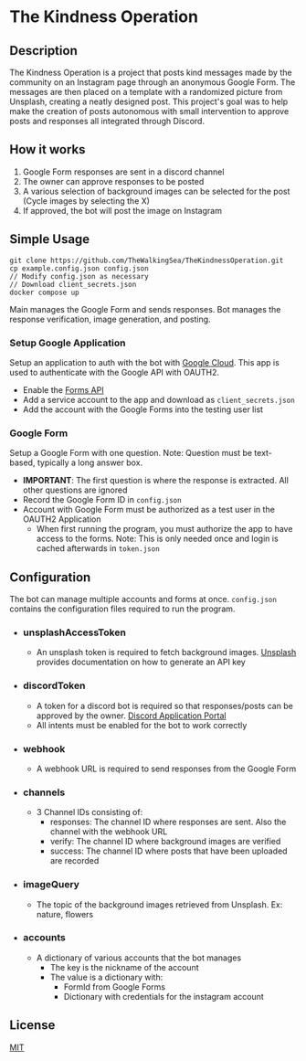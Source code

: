 # The Kindness Operation


## Description
The Kindness Operation is a project that posts kind messages made by the community on an Instagram page through an anonymous Google Form. The messages are then placed on a template with a randomized picture from Unsplash, creating a neatly designed post. This project's goal was to help make the creation of posts autonomous with small intervention to approve posts and responses all integrated through Discord.

## How it works
1. Google Form responses are sent in a discord channel
2. The owner can approve responses to be posted
3. A various selection of background images can be selected for the post (Cycle images by selecting the X)
4. If approved, the bot will post the image on Instagram

## Simple Usage
```
git clone https://github.com/TheWalkingSea/TheKindnessOperation.git
cp example.config.json config.json
// Modify config.json as necessary
// Download client_secrets.json
docker compose up
```
Main manages the Google Form and sends responses. Bot manages the response verification, image generation, and posting.

### Setup Google Application
Setup an application to auth with the bot with [Google Cloud](https://developers.google.com/workspace/guides/get-started). This app is used to authenticate with the Google API with OAUTH2.
- Enable the [Forms API](https://console.cloud.google.com/flows/enableapi?apiid=forms.googleapis.com)
- Add a service account to the app and download as ```client_secrets.json```
- Add the account with the Google Forms into the testing user list

### Google Form
Setup a Google Form with one question. Note: Question must be text-based, typically a long answer box.
- **IMPORTANT**: The first question is where the response is extracted. All other questions are ignored
- Record the Google Form ID in ```config.json```
- Account with Google Form must be authorized as a test user in the OAUTH2 Application
    - When first running the program, you must authorize the app to have access to the forms. Note: This is only needed once and login is cached afterwards in ```token.json```


## Configuration
The bot can manage multiple accounts and forms at once. ```config.json``` contains the configuration files required to run the program.
- ### unsplashAccessToken
    - An unsplash token is required to fetch background images. [Unsplash](https://unsplash.com/developers) provides documentation on how to generate an API key
- ### discordToken
    - A token for a discord bot is required so that responses/posts can be approved by the owner. [Discord Application Portal](https://discord.com/developers/applications)
    - All intents must be enabled for the bot to work correctly
- ### webhook
    - A webhook URL is required to send responses from the Google Form
- ### channels
    - 3 Channel IDs consisting of:
        - responses: The channel ID where responses are sent. Also the channel with the webhook URL
        - verify: The channel ID where background images are verified
        - success: The channel ID where posts that have been uploaded are recorded
- ### imageQuery
    - The topic of the background images retrieved from Unsplash. Ex: nature, flowers
- ### accounts
    - A dictionary of various accounts that the bot manages
        - The key is the nickname of the account
        - The value is a dictionary with:
            - FormId from Google Forms
            - Dictionary with credentials for the instagram account

## License
[MIT](https://github.com/TheWalkingSea/SmileProject/blob/main/LICENSE)
